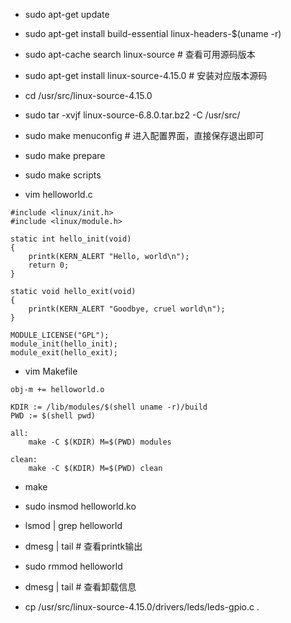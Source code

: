 * sudo apt-get update
* sudo apt-get install build-essential linux-headers-$(uname -r)

* sudo apt-cache search linux-source  # 查看可用源码版本
* sudo apt-get install linux-source-4.15.0  # 安装对应版本源码

* cd /usr/src/linux-source-4.15.0
* sudo tar -xvjf linux-source-6.8.0.tar.bz2 -C /usr/src/
* sudo make menuconfig  # 进入配置界面，直接保存退出即可
* sudo make prepare
* sudo make scripts

* vim helloworld.c
```
#include <linux/init.h>
#include <linux/module.h>

static int hello_init(void)
{
    printk(KERN_ALERT "Hello, world\n");
    return 0;
}

static void hello_exit(void)
{
    printk(KERN_ALERT "Goodbye, cruel world\n");
}

MODULE_LICENSE("GPL");
module_init(hello_init);
module_exit(hello_exit);
```

* vim Makefile
```
obj-m += helloworld.o

KDIR := /lib/modules/$(shell uname -r)/build
PWD := $(shell pwd)

all:
	make -C $(KDIR) M=$(PWD) modules

clean:
	make -C $(KDIR) M=$(PWD) clean
```

* make

* sudo insmod helloworld.ko
* lsmod | grep helloworld
* dmesg | tail  # 查看printk输出

* sudo rmmod helloworld
* dmesg | tail  # 查看卸载信息

* cp /usr/src/linux-source-4.15.0/drivers/leds/leds-gpio.c .
